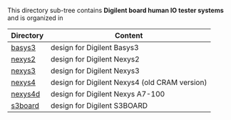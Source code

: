 This directory sub-tree contains **Digilent board human IO tester systems** 
and is organized in

| Directory | Content |
| --------- | ------- |
| [basys3](basys3)   | design for Digilent Basys3 |
| [nexys2](nexys2)   | design for Digilent Nexys2 |
| [nexys3](nexys3)   | design for Digilent Nexys3 |
| [nexys4](nexys4)   | design for Digilent Nexys4 (old CRAM version) |
| [nexys4d](nexys4d) | design for Digilent Nexys A7-100 |
| [s3board](s3board) | design for Digilent S3BOARD |

